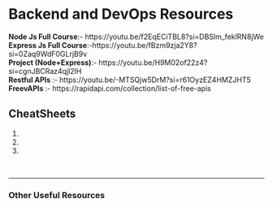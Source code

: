 <h1>Backend and DevOps Resources</h1>
<b>Node Js Full Course</b>:-  https://youtu.be/f2EqECiTBL8?si=DBSlm_feklRN8jWe
<br>
<b>Express Js Full Course</b>:-https://youtu.be/fBzm9zja2Y8?si=0Zaq9WdF0GLrjB9v
<br>
<b>Project (Node+Express)</b>:- https://youtu.be/H9M02of22z4?si=cgnJBCRaz4qjl2lH 
<br>
<b>Restful APIs </b>:- https://youtu.be/-MTSQjw5DrM?si=r61OyzEZ4HMZJHT5
<br>
<b>FreevAPIs </b>:- https://rapidapi.com/collection/list-of-free-apis
<br>
<h2>CheatSheets</h2>
<ol>
  <li></li>
  <li></li>
  <li></li>
</ol>
<br>
<hr>
<h3> Other Useful Resources</h3>




